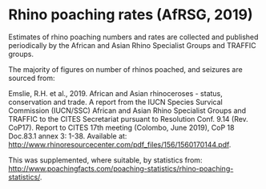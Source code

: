 # Rhino poaching rates (AfRSG, 2019)

Estimates of rhino poaching numbers and rates are collected and published periodically by the African and Asian Rhino Specialist Groups and TRAFFIC groups.

The majority of figures on number of rhinos poached, and seizures are sourced from:

Emslie, R.H. et al., 2019. African and Asian rhinoceroses - status, conservation and trade. A report from the IUCN Species Survical Commission (IUCN/SSC) African and Asian Rhino Specialist Groups and TRAFFIC to the CITES Secretariat pursuant to Resolution Conf. 9.14 (Rev. CoP17). Report to CITES 17th meeting (Colombo, June 2019), CoP 18 Doc.83.1 annex 3: 1-38. Available at: http://www.rhinoresourcecenter.com/pdf_files/156/1560170144.pdf.

This was supplemented, where suitable, by statistics from: http://www.poachingfacts.com/poaching-statistics/rhino-poaching-statistics/.
